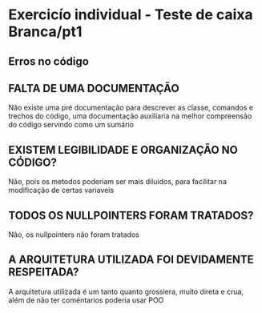 # Exercicío individual - Teste de caixa Branca/pt1

## Erros no código

## FALTA DE UMA DOCUMENTAÇÃO 
Não existe uma pré documentação para descrever as classe, comandos e trechos do código, uma documentação auxiliaria na melhor compreensão do código servindo como um sumário

## EXISTEM LEGIBILIDADE E ORGANIZAÇÃO NO CÓDIGO?
Não, pois os metodos poderiam ser mais diluidos, para facilitar na modificação de certas variaveis 

## TODOS OS NULLPOINTERS FORAM TRATADOS?
Não, os nullpointers não foram tratados 

## A ARQUITETURA UTILIZADA FOI DEVIDAMENTE RESPEITADA?
A arquitetura utilizada é um tanto quanto grossiera, muito direta e crua, além de não ter coméntarios poderia usar POO












 

